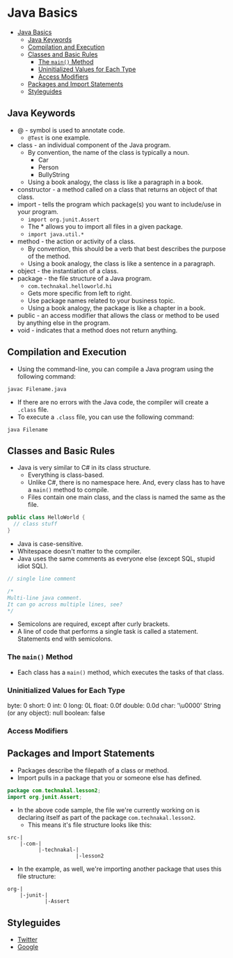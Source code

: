 # Java Basics

- [Java Basics](#java-basics)
  - [Java Keywords](#java-keywords)
  - [Compilation and Execution](#compilation-and-execution)
  - [Classes and Basic Rules](#classes-and-basic-rules)
    - [The `main()` Method](#the-main-method)
    - [Uninitialized Values for Each Type](#uninitialized-values-for-each-type)
    - [Access Modifiers](#access-modifiers)
  - [Packages and Import Statements](#packages-and-import-statements)
  - [Styleguides](#styleguides)

## Java Keywords

- @ - symbol is used to annotate code.
  - `@Test` is one example.
- class - an individual component of the Java program.
  - By convention, the name of the class is typically a noun.
    - Car
    - Person
    - BullyString
  - Using a book analogy, the class is like a paragraph in a book.
- constructor - a method called on a class that returns an object of that class.
- import - tells the program which package(s) you want to include/use in your program.
  - `import org.junit.Assert`
  - The \* allows you to import all files in a given package.
  - `import java.util.*`
- method - the action or activity of a class.
  - By convention, this should be a verb that best describes the purpose of the method.
  - Using a book analogy, the class is like a sentence in a paragraph.
- object - the instantiation of a class.
- package - the file structure of a Java program.
  - `com.technakal.helloworld.hi`
  - Gets more specific from left to right.
  - Use package names related to your business topic.
  - Using a book analogy, the package is like a chapter in a book.
- public - an access modifier that allows the class or method to be used by anything else in the program.
- void - indicates that a method does not return anything.

## Compilation and Execution

- Using the command-line, you can compile a Java program using the following command:

```shell
javac Filename.java
```

- If there are no errors with the Java code, the compiler will create a `.class` file.
- To execute a `.class` file, you can use the following command:

```shell
java Filename
```

## Classes and Basic Rules

- Java is very similar to C# in its class structure.
  - Everything is class-based.
  - Unlike C#, there is no namespace here. And, every class has to have a `main()` method to compile.
  - Files contain one main class, and the class is named the same as the file.

```java
public class HelloWorld {
  // class stuff
}
```

- Java is case-sensitive.
- Whitespace doesn't matter to the compiler.
- Java uses the same comments as everyone else (except SQL, stupid idiot SQL).

```java
// single line comment

/*
Multi-line java comment.
It can go across multiple lines, see?
*/
```

- Semicolons are required, except after curly brackets.
- A line of code that performs a single task is called a statement. Statements end with semicolons.

### The `main()` Method

- Each class has a `main()` method, which executes the tasks of that class.

### Uninitialized Values for Each Type

byte: 0
short: 0
int: 0
long: 0L
float: 0.0f
double: 0.0d
char: '\u0000'
String (or any object): null
boolean: false

### Access Modifiers

## Packages and Import Statements

- Packages describe the filepath of a class or method.
- Import pulls in a package that you or someone else has defined.

```java
package com.technakal.lesson2;
import org.junit.Assert;
```

- In the above code sample, the file we're currently working on is declaring itself as part of the package `com.technakal.lesson2`.
  - This means it's file structure looks like this:

```
src-|
    |-com-|
          |-technakal-|
                      |-lesson2
```

- In the example, as well, we're importing another package that uses this file structure:

```
org-|
    |-junit-|
            |-Assert
```

## Styleguides

- [Twitter](https://github.com/twitter/commons/blob/master/src/java/com/twitter/common/styleguide.md)
- [Google](https://google.github.io/styleguide/javaguide.html)
